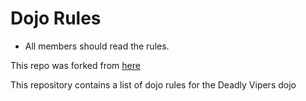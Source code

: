 Dojo Rules
==========
* All members should read the rules.

This repo was forked from [here]("http://www.github.com/deadlyvipers")

This repository contains a list of dojo rules for the Deadly Vipers dojo

